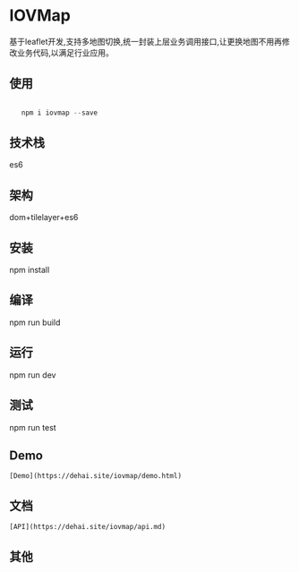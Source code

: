 # IOVMap

基于leaflet开发,支持多地图切换,统一封装上层业务调用接口,让更换地图不用再修改业务代码,以满足行业应用。

## 使用

```js

   npm i iovmap --save

```

## 技术栈

   es6

## 架构

   dom+tilelayer+es6

## 安装

   npm install

## 编译

   npm run build

## 运行

   npm run dev

## 测试

   npm run test

## Demo

    [Demo](https://dehai.site/iovmap/demo.html)

## 文档

    [API](https://dehai.site/iovmap/api.md)

## 其他
